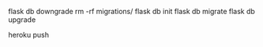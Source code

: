 flask db downgrade
rm -rf migrations/
flask db init
flask db migrate
flask db upgrade



heroku push

